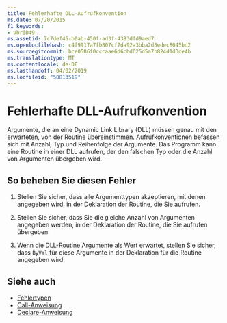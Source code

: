 ```yaml
---
title: Fehlerhafte DLL-Aufrufkonvention
ms.date: 07/20/2015
f1_keywords:
- vbrID49
ms.assetid: 7c7def45-b0ab-450f-ad3f-4383dfd9aed7
ms.openlocfilehash: c4f9917a7fb807cf7da92a3bba2d3edec8045bd2
ms.sourcegitcommit: bce0586f0cccaae6d6cbd625d5a7b824d1d3de4b
ms.translationtype: MT
ms.contentlocale: de-DE
ms.lasthandoff: 04/02/2019
ms.locfileid: "58813519"
---
```

# <a name="bad-dll-calling-convention"></a>Fehlerhafte DLL-Aufrufkonvention
Argumente, die an eine Dynamic Link Library (DLL) müssen genau mit den erwarteten, von der Routine übereinstimmen. Aufrufkonventionen befassen sich mit Anzahl, Typ und Reihenfolge der Argumente. Das Programm kann eine Routine in einer DLL aufrufen, der den falschen Typ oder die Anzahl von Argumenten übergeben wird.  
  
## <a name="to-correct-this-error"></a>So beheben Sie diesen Fehler  
  
1.  Stellen Sie sicher, dass alle Argumenttypen akzeptieren, mit denen angegeben wird, in der Deklaration der Routine, die Sie aufrufen.  
  
2.  Stellen Sie sicher, dass Sie die gleiche Anzahl von Argumenten angegeben werden, in der Deklaration der Routine, die Sie aufrufen übergeben.  
  
3.  Wenn die DLL-Routine Argumente als Wert erwartet, stellen Sie sicher, dass `ByVal` für diese Argumente in der Deklaration für die Routine angegeben wird.  
  
## <a name="see-also"></a>Siehe auch

- [Fehlertypen](../../../visual-basic/programming-guide/language-features/error-types.md)
- [Call-Anweisung](../../../visual-basic/language-reference/statements/call-statement.md)
- [Declare-Anweisung](../../../visual-basic/language-reference/statements/declare-statement.md)
